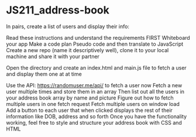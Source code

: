 # JS211_address-book

In pairs, create a list of users and display their info:

Read these instructions and understand the requirements FIRST
Whiteboard your app
Make a code plan
Pseudo code and then translate to JavaScript
Create a new repo (name it descriptively well), clone it to your local machine and share it with your partner

Open the directory and create an index.html and main.js file to fetch a user and display them one at at time

Use the API: https://randomuser.me/api/ to fetch a user now
Fetch a new user multiple times and store them in an array
Then list out all the users in your address book array by name and picture
Figure out how to fetch multiple users in one fetch request
Fetch multiple users on window load
Add a button to each user that when clicked displays the rest of their information like DOB, address and so forth
Once you have the functionality working, feel free to style and structure your address book with CSS and HTML

